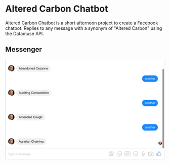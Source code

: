 # Altered Carbon Chatbot
Altered Carbon Chatbot is a short afternoon project to create a Facebook chatbot. Replies to any message with a synonym of "Altered Carbon" using the Datamuse API. 

## Messenger
![Messenger](https://raw.githubusercontent.com/scdickson/AlteredCarbonChatbot/master/screenshot.png)